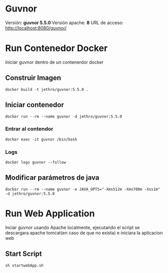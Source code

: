 # Guvnor
Versión: **guvnor 5.5.0**
Versión apache: **8**
URL de acceso: [http://localhost:8080/guvnor/](http://localhost:8080/guvnor/o)
# Run Contenedor Docker
Iniciar guvnor dentro de un contenerdor docker

## Construir Imagen

    docker build -t jethro/guvnor:5.5.0 .

## Iniciar contenedor

    docker run --rm --name guvnor -d jethro/guvnor:5.5.0

### Entrar al contendor

    docker exec -it guvnor /bin/bash

### Logs

    docker logs guvnor --follow

## Modificar parámetros de java

    docker run --rm --name guvnor -e JAVA_OPTS="-Xms512m -Xmx700m -Xss1m" -d jethro/guvnor:5.5.0

# Run Web Application

Inciar guvnor usando Apache localmente, ejecutando el script se descargara apache tomcat(en caso de que no exista) e iniciara la aplicacion web

## Start Script

    sh startwebApp.sh


